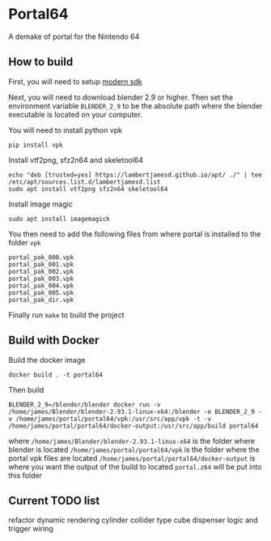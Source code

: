 # Portal64

A demake of portal for the Nintendo 64

## How to build

First, you will need to setup [modern sdk](https://crashoveride95.github.io/n64hbrew/modernsdk/startoff.html)

Next, you will need to download blender 2.9 or higher. Then set the environment variable `BLENDER_2_9` to be the absolute path where the blender executable is located on your computer.

You will need to install python vpk

```
pip install vpk
```

Install vtf2png, sfz2n64 and skeletool64

```
echo "deb [trusted=yes] https://lambertjamesd.github.io/apt/ ./" | tee /etc/apt/sources.list.d/lambertjamesd.list
sudo apt install vtf2png sfz2n64 skeletool64
```

Install image magic

```
sudo apt install imagemagick
```

You then need to add the following files from where portal is installed to the folder `vpk`

```
portal_pak_000.vpk  
portal_pak_001.vpk  
portal_pak_002.vpk  
portal_pak_003.vpk  
portal_pak_004.vpk  
portal_pak_005.vpk  
portal_pak_dir.vpk
```

Finally run `make` to build the project

## Build with Docker

Build the docker image
```
docker build . -t portal64
```
Then build
```
BLENDER_2_9=/blender/blender docker run -v /home/james/Blender/blender-2.93.1-linux-x64:/blender -e BLENDER_2_9 -v /home/james/portal/portal64/vpk:/usr/src/app/vpk -t -v /home/james/portal/portal64/docker-output:/usr/src/app/build portal64
```
where `/home/james/Blender/blender-2.93.1-linux-x64` is the folder where blender is located
`/home/james/portal/portal64/vpk` is the folder where the portal vpk files are located
`/home/james/portal/portal64/docker-output` is where you want the output of the build to located `portal.z64` will be put into this folder

## Current TODO list

refactor dynamic rendering
cylinder collider type
cube dispenser
logic and trigger wiring